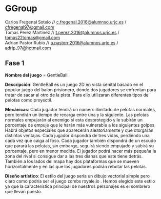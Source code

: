 # GGroup

Carlos Fregenal Sotelo // c.fregenal.2016@alumnso.urjc.es / cfregenal97@gmail.com  
Tomas Perez Martinez   // t.perez.2016@alumnos.urjc.es   /  tomas22tomas@gmail.com  
Adrian Pastor Rubio // a.pastorr.2016@alumnos.urjc.es / adrip_97@hotmail.com  

## Fase 1
**Nombre del juego** = GentleBall  
  
**Descripción**: GentleBall es un juego 2D en vista cenital basado en el popular juego del balón prisionero, donde dos jugadores se enfrentan para tratar de sacar al otro de la pista. Para ello utilizaran diferentes tipos de pelotas como proyectil. 
  
**Mecánicas**: Cada jugador tendrá un número ilimitado de pelotas normales, pero tendrán un tiempo de recarga entre una y la siguiente. Las pelotas normales empujarán al enemigo si esta desprotegido y le subirán un porcentaje de empuje que le harán más vulnerable a los siguientes golpes. Habrá objetos especiales que aparecerán aleatoriamente y que otorgarán distintas ventajas. Cada jugador dispondrá de tres vidas, perdiendo una cada vez que caiga al foso. Cada jugador también dispondrá de un escudo que parará las pelotas, sin embargo, seguirá siendo empujado y subirá su porcentaje, pero en menor medida. El jugador podrá hacer más pequeña la zona del rival si consigue dar a las tres dianas que este tiene detrás. También a los lados del mapa hay dos plataformas que se mueven horizontalmente y en las que los jugadores podrán rebotar las pelotas.   
  
**Diseño artístico**: El estilo del juego sería un dibujo vectorial simple pero claro como podría ser el juego zombs royale.io . Hemos elegido este estilo ya que la característica principal de nuestros personajes es el sombrero que llevan puesto.
